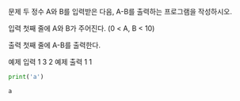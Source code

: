 문제
두 정수 A와 B를 입력받은 다음, A-B를 출력하는 프로그램을 작성하시오.

입력
첫째 줄에 A와 B가 주어진다. (0 < A, B < 10)

출력
첫째 줄에 A-B를 출력한다.

예제 입력 1 
3 2
예제 출력 1 
1


```python
print('a')
```

    a
    


```python

```
